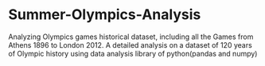 # Summer-Olympics-Analysis
Analyzing Olympics games historical dataset, including all the Games from Athens 1896 to London 2012.
A detailed analysis on a dataset of 120 years of Olympic history using data analysis library of python(pandas and numpy)
